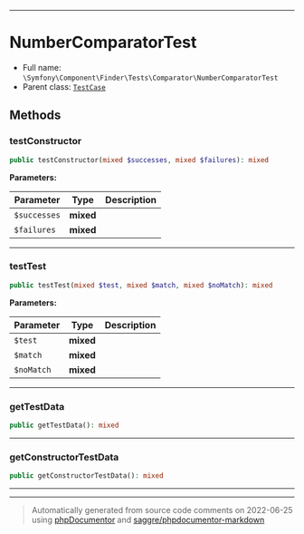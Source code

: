 ***

# NumberComparatorTest





* Full name: `\Symfony\Component\Finder\Tests\Comparator\NumberComparatorTest`
* Parent class: [`TestCase`](../../../../../PHPUnit/Framework/TestCase.md)




## Methods


### testConstructor



```php
public testConstructor(mixed $successes, mixed $failures): mixed
```








**Parameters:**

| Parameter | Type | Description |
|-----------|------|-------------|
| `$successes` | **mixed** |  |
| `$failures` | **mixed** |  |




***

### testTest



```php
public testTest(mixed $test, mixed $match, mixed $noMatch): mixed
```








**Parameters:**

| Parameter | Type | Description |
|-----------|------|-------------|
| `$test` | **mixed** |  |
| `$match` | **mixed** |  |
| `$noMatch` | **mixed** |  |




***

### getTestData



```php
public getTestData(): mixed
```











***

### getConstructorTestData



```php
public getConstructorTestData(): mixed
```











***


***
> Automatically generated from source code comments on 2022-06-25 using [phpDocumentor](http://www.phpdoc.org/) and [saggre/phpdocumentor-markdown](https://github.com/Saggre/phpDocumentor-markdown)
